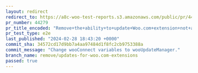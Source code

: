 ```yaml
---
layout: redirect
redirect_to: https://a8c-woo-test-reports.s3.amazonaws.com/public/pr/44279/e2e/index.html
pr_number: 44279
pr_title_encoded: "Remove+the+ability+to+update+Woo.com+extension+not+available+in+WP.org+plugin+directory"
pr_test_type: e2e
last_published: "2024-02-28 18:43:20 +0000"
commit_sha: 34572cd17d9bb7a4aa97484d1f8fc2cb9753388a
commit_message: "Change wooConnect variables to wooUpdateManager."
branch_name: remove/updates-for-woo.com-extensions
passed: true
---
```

